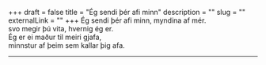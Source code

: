 +++
draft = false
title = "Ég sendi þér afi minn"
description = ""
slug = ""
externalLink = ""
+++
Ég sendi þér afi minn, myndina af mér.  
svo megir þú vita, hvernig ég er.  
Ég er ei maður til meiri gjafa,  
minnstur af þeim sem kallar þig afa.  

- - - -
